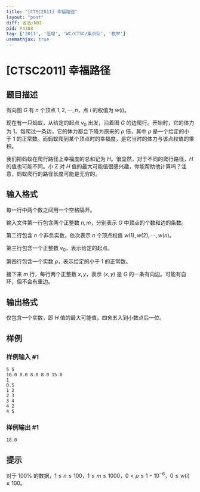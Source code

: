 ```yaml
---
title: "[CTSC2011] 幸福路径"
layout: "post"
diff: 省选/NOI-
pid: P4308
tag: ['2011', '倍增', 'WC/CTSC/集训队', '枚举']
usemathjax: true
---
```


# [CTSC2011] 幸福路径
## 题目描述

有向图 $G$ 有 $n$ 个顶点 $1, 2, \cdots, n$，点 $i$ 的权值为 $w(i)$。

现在有一只蚂蚁，从给定的起点 $v_0$ 出发，沿着图 $G$ 的边爬行。开始时，它的体力为 $1$。每爬过一条边，它的体力都会下降为原来的 $\rho$ 倍，其中 $\rho$ 是一个给定的小于 $1$ 的正常数。而蚂蚁爬到某个顶点时的幸福度，是它当时的体力与该点权值的乘积。 

我们把蚂蚁在爬行路径上幸福度的总和记为 $H$。很显然，对于不同的爬行路径，$H$ 的值也可能不同。小 Z 对 $H$ 值的最大可能值很感兴趣，你能帮助他计算吗？注意，蚂蚁爬行的路径长度可能是无穷的。
## 输入格式

每一行中两个数之间用一个空格隔开。 

输入文件第一行包含两个正整数 $n,m$，分别表示 $G$ 中顶点的个数和边的条数。 

第二行包含 $n$ 个非负实数，依次表示 $n$ 个顶点权值  $w(1), w(2), \cdots, w(n)$。

第三行包含一个正整数 $v_0$，表示给定的起点。

第四行包含一个实数 $\rho$，表示给定的小于 $1$ 的正常数。 

接下来 $m$ 行，每行两个正整数 $x, y$，表示 $(x, y)$ 是 $G$ 的一条有向边。可能有自环，但不会有重边。
## 输出格式

仅包含一个实数，即 $H$ 值的最大可能值，四舍五入到小数点后一位。
## 样例

### 样例输入 #1
```
5 5 
10.0 8.0 8.0 8.0 15.0 
1 
0.5 
1 2 
2 3 
3 4 
4 2 
4 5
```
### 样例输出 #1
```
18.0
```
## 提示

对于 $100\%$ 的数据，$1\leq n \le 100$，$1\leq m \le 1000$，$0 < \rho \le 1 - 10^{-6}$，$0\leq w(i) \leq 100$。
